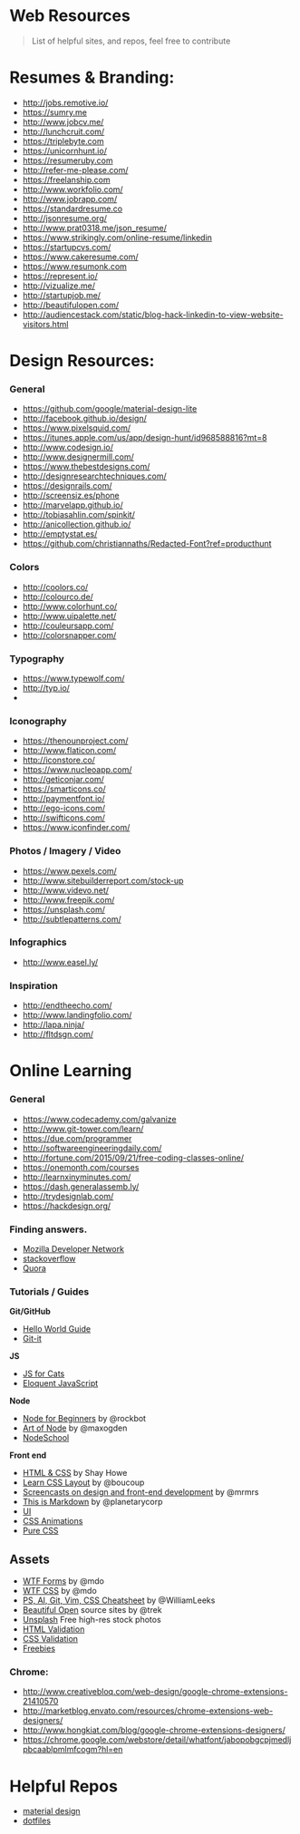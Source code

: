 # Web Resources
> List of helpful sites, and repos, feel free to contribute

# Resumes & Branding:
* http://jobs.remotive.io/
* https://sumry.me
* http://www.jobcv.me/
* http://lunchcruit.com/
* https://triplebyte.com
* https://unicornhunt.io/
* https://resumeruby.com
* http://refer-me-please.com/
* https://freelanship.com
* http://www.workfolio.com/
* http://www.jobrapp.com/
* https://standardresume.co
* http://jsonresume.org/
* http://www.prat0318.me/json_resume/
* https://www.strikingly.com/online-resume/linkedin
* https://startupcvs.com/
* https://www.cakeresume.com/
* https://www.resumonk.com
* https://represent.io/
* http://vizualize.me/
* http://startupjob.me/
* http://beautifulopen.com/
* http://audiencestack.com/static/blog-hack-linkedin-to-view-website-visitors.html

# Design Resources:

### General
* https://github.com/google/material-design-lite
* http://facebook.github.io/design/
* https://www.pixelsquid.com/
* https://itunes.apple.com/us/app/design-hunt/id968588816?mt=8
* http://www.codesign.io/
* http://www.designermill.com/
* https://www.thebestdesigns.com/
* http://designresearchtechniques.com/
* https://designrails.com/
* http://screensiz.es/phone
* http://marvelapp.github.io/
* http://tobiasahlin.com/spinkit/
* http://anicollection.github.io/
* http://emptystat.es/
* https://github.com/christiannaths/Redacted-Font?ref=producthunt

### Colors
* http://coolors.co/
* http://colourco.de/
* http://www.colorhunt.co/
* http://www.uipalette.net/
* http://couleursapp.com/
* http://colorsnapper.com/

### Typography
* https://www.typewolf.com/
* http://typ.io/
* 

### Iconography
* https://thenounproject.com/
* http://www.flaticon.com/
* http://iconstore.co/
* https://www.nucleoapp.com/
* http://geticonjar.com/
* https://smarticons.co/
* http://paymentfont.io/
* http://ego-icons.com/
* http://swifticons.com/
* https://www.iconfinder.com/

### Photos / Imagery / Video
* https://www.pexels.com/
* http://www.sitebuilderreport.com/stock-up
* http://www.videvo.net/
* http://www.freepik.com/
* https://unsplash.com/
* http://subtlepatterns.com/

### Infographics
* http://www.easel.ly/

### Inspiration

* http://endtheecho.com/
* http://www.landingfolio.com/
* http://lapa.ninja/
* http://fltdsgn.com/

# Online Learning

### General

* https://www.codecademy.com/galvanize
* http://www.git-tower.com/learn/
* https://due.com/programmer
* http://softwareengineeringdaily.com/
* http://fortune.com/2015/09/21/free-coding-classes-online/
* https://onemonth.com/courses
* http://learnxinyminutes.com/
* https://dash.generalassemb.ly/
* http://trydesignlab.com/
* https://hackdesign.org/

### Finding answers.

- [Mozilla Developer Network](http://developer.mozilla.com)
- [stackoverflow](http://stackoverflow.com)
- [Quora](https://www.quora.com/)

### Tutorials / Guides

**Git/GitHub**

- [Hello World Guide](http://guides.github.com/activities/hello-world)
- [Git-it](http://jlord.github.io/git-it)

**JS**

- [JS for Cats](http://www.jsforcats.com)
- [Eloquent JavaScript](http://eloquentjavascript.net/)

**Node**

- [Node for Beginners](https://github.com/rockbot/node-for-beginners) by @rockbot
- [Art of Node](https://github.com/maxogden/art-of-node) by @maxogden
- [NodeSchool](http://www.nodeschool.io)

**Front end**

- [HTML & CSS](http://learn.shayhowe.com/html-css/) by Shay Howe
- [Learn CSS Layout](http://learnlayout.com/) by @boucoup
- [Screencasts on design and front-end development](http://designbytyping.com/) by @mrmrs
- [This is Markdown](http://thisismarkdown.com/) by @planetarycorp
- [UI](http://dailyui.co/)
- [CSS Animations](http://www.justinaguilar.com/animations/index.html)
- [Pure CSS](http://purecss.io/start/)

## Assets

- [WTF Forms](http://wtfforms.com/) by @mdo
- [WTF CSS](http://wtfhtmlcss.com/) by @mdo 
- [PS, AI, Git, Vim, CSS Cheatsheet](http://www.cheetyr.com/) by @WilliamLeeks
- [Beautiful Open](http://beautifulopen.com/) source sites by @trek
- [Unsplash](https://unsplash.com/) Free high-res stock photos
- [HTML Validation](http://validator.w3.org/)
- [CSS Validation](http://jigsaw.w3.org/css-validator/)
- [Freebies](http://freebiesjedi.com/)


### Chrome:

- http://www.creativebloq.com/web-design/google-chrome-extensions-21410570
- http://marketblog.envato.com/resources/chrome-extensions-web-designers/
- http://www.hongkiat.com/blog/google-chrome-extensions-designers/
- https://chrome.google.com/webstore/detail/whatfont/jabopobgcpjmedljpbcaablpmlmfcogm?hl=en

# Helpful Repos

- [material design](https://github.com/google/material-design-lite)
- [dotfiles](https://github.com/jlord/dotfiles)
